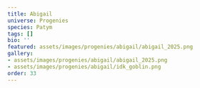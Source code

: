 ```yaml
---
title: Abigail
universe: Progenies
species: Patym
tags: []
bio: ''
featured: assets/images/progenies/abigail/abigail_2025.png
gallery:
- assets/images/progenies/abigail/abigail_2025.png
- assets/images/progenies/abigail/idk_goblin.png
order: 33
---
```


